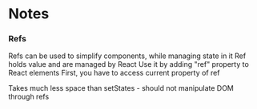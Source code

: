 # Notes
### Refs
Refs can be used to simplify components, while managing state in it
Ref holds value and are managed by React
Use it by adding "ref" property to React elements
First, you have to access current property of ref

Takes much less space than setStates - should not manipulate DOM through refs